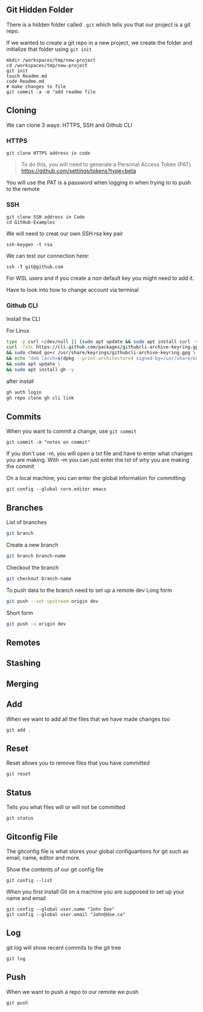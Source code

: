 ## Git Hidden Folder

There is a hidden folder called `.git` which tells you that our project is a git repo.

If we wanted to create a git repo in a new project, we create the folder and initialize that folder using `git init`

```
mkdir /workspaces/tmp/new-project
cd /workspaces/tmp/new-project
git init
touch Readme.md
code Readme.md
# make changes to file
git commit -a -m "add readme file

```

## Cloning

We can clone 3 ways: HTTPS, SSH and Github CLI

### HTTPS

```
git clone HTTPS address in code 
```

> To do this, you will need to generate a Personal Access Token (PAT)
https://github.com/settings/tokens?type=beta


You will use the PAT is a password when logging in when trying to to push to the remote

### SSH

```
git clone SSH address in Code
cd GitHub-Examples
```

We will need to creat our own SSH rsa key pair

```
ssh-keygen -t rsa
```

We can test our connection here:
```
ssh -T git@github.com
```

For WSL users and if you create a non default key you might need to add it.

Have to look into how to change account via terminal

### Github CLI

Install the CLI

For Linux
```sh
type -p curl >/dev/null || (sudo apt update && sudo apt install curl -y)
curl -fsSL https://cli.github.com/packages/githubcli-archive-keyring.gpg | sudo dd of=/usr/share/keyrings/githubcli-archive-keyring.gpg \
&& sudo chmod go+r /usr/share/keyrings/githubcli-archive-keyring.gpg \
&& echo "deb [arch=$(dpkg --print-architecture) signed-by=/usr/share/keyrings/githubcli-archive-keyring.gpg] https://cli.github.com/packages stable main" | sudo tee /etc/apt/sources.list.d/github-cli.list > /dev/null \
&& sudo apt update \
&& sudo apt install gh -y
```

after install
```sh
gh auth login
gh repo clone gh cli link
```

## Commits

When you want to commit a change, use `git commit`

```
git commit -m "notes on commit"
```

If you don't use -m, you will open a txt file and have to enter what changes you are making.  With -m you can just enter the txt of why you are making the commit

On a local machine, you can enter the global information for committing:

```
git config --global core.editor emacs
```

## Branches

List of branches

```sh
git branch
```

Create a new branch
```sh
git branch branch-name
```

Checkout the branch
```sh
git checkout branch-name
```

To push data to the branch need to set up a remote dev
Long form 
```sh
git push --set-upstream origin dev
```

Short form
```sh
git push -u origin dev
```

## Remotes
## Stashing
## Merging

## Add

When we want to add all the files that we have made changes too

```
git add .
```

## Reset

Reset allows you to remove files that you have committed

```
git reset
```

## Status

Tells you what files will or will not be committed

```
git status
```

## Gitconfig File

The gitconfig file is what stores your global configuartions for git such as email, name, editor and more.

Show the contents of our git config file
```
git config --list
```

When you first install Git on a machine you are supposed to set up your name and email

```
git config --global user.name "John Doe"
git config --global user.email "John@doe.ca"
```

## Log

git log will show recent commits to the git tree

```
git log
```

## Push

When we want to push a repo to our remote we push

```
git push
```